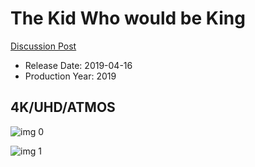 # The Kid Who would be King

[Discussion Post](https://www.avsforum.com/threads/bass-eq-for-filtered-movies.2995212/post-57867306)

* Release Date: 2019-04-16
* Production Year: 2019

## 4K/UHD/ATMOS

![img 0](https://i.imgur.com/0rnBXTt.jpg)

![img 1](https://i.imgur.com/SBqt9if.jpg)

